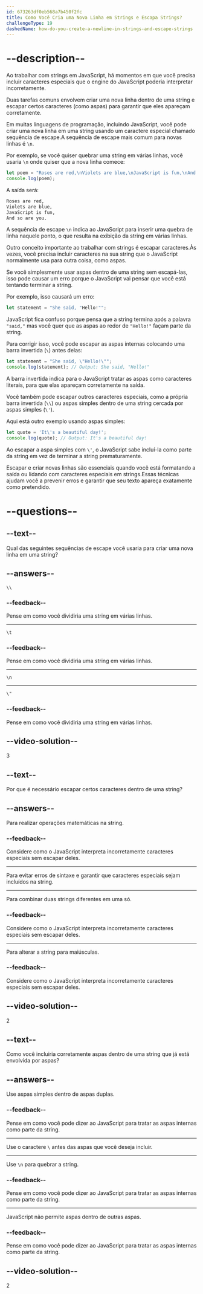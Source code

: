 ```yaml
---
id: 673263df0eb568a7b450f2fc
title: Como Você Cria uma Nova Linha em Strings e Escapa Strings?
challengeType: 19
dashedName: how-do-you-create-a-newline-in-strings-and-escape-strings
---
```


# --description--

Ao trabalhar com strings em JavaScript, há momentos em que você precisa incluir caracteres especiais que o engine do JavaScript poderia interpretar incorretamente.

Duas tarefas comuns envolvem criar uma nova linha dentro de uma string e escapar certos caracteres (como aspas) para garantir que eles apareçam corretamente.

Em muitas linguagens de programação, incluindo JavaScript, você pode criar uma nova linha em uma string usando um caractere especial chamado sequência de escape.A sequência de escape mais comum para novas linhas é `\n`.

Por exemplo, se você quiser quebrar uma string em várias linhas, você usaria `\n` onde quiser que a nova linha comece:

```js
let poem = "Roses are red,\nViolets are blue,\nJavaScript is fun,\nAnd so are you.";
console.log(poem);
```

A saída será:

```md
Roses are red,
Violets are blue,
JavaScript is fun,
And so are you.
```

A sequência de escape `\n` indica ao JavaScript para inserir uma quebra de linha naquele ponto, o que resulta na exibição da string em várias linhas.

Outro conceito importante ao trabalhar com strings é escapar caracteres.Às vezes, você precisa incluir caracteres na sua string que o JavaScript normalmente usa para outra coisa, como aspas.

Se você simplesmente usar aspas dentro de uma string sem escapá-las, isso pode causar um erro porque o JavaScript vai pensar que você está tentando terminar a string.

Por exemplo, isso causará um erro:

```js
let statement = "She said, "Hello!"";
```

JavaScript fica confuso porque pensa que a string termina após a palavra `"said,"` mas você quer que as aspas ao redor de `"Hello!"` façam parte da string.

Para corrigir isso, você pode escapar as aspas internas colocando uma barra invertida (`\`) antes delas:

```js
let statement = "She said, \"Hello!\"";
console.log(statement); // Output: She said, "Hello!"
```

A barra invertida indica para o JavaScript tratar as aspas como caracteres literais, para que elas apareçam corretamente na saída.

Você também pode escapar outros caracteres especiais, como a própria barra invertida (`\\`) ou aspas simples dentro de uma string cercada por aspas simples (`\'`).

Aqui está outro exemplo usando aspas simples:

```js
let quote = 'It\'s a beautiful day!';
console.log(quote); // Output: It's a beautiful day!
```

Ao escapar a aspa simples com `\'`, o JavaScript sabe incluí-la como parte da string em vez de terminar a string prematuramente.

Escapar e criar novas linhas são essenciais quando você está formatando a saída ou lidando com caracteres especiais em strings.Essas técnicas ajudam você a prevenir erros e garantir que seu texto apareça exatamente como pretendido.

# --questions--

## --text--

Qual das seguintes sequências de escape você usaria para criar uma nova linha em uma string?

## --answers--

`\\`

### --feedback--

Pense em como você dividiria uma string em várias linhas.

---

`\t`

### --feedback--

Pense em como você dividiria uma string em várias linhas.

---

`\n`

---

`\"`

### --feedback--

Pense em como você dividiria uma string em várias linhas.

## --video-solution--

3

## --text--

Por que é necessário escapar certos caracteres dentro de uma string?

## --answers--

Para realizar operações matemáticas na string.

### --feedback--

Considere como o JavaScript interpreta incorretamente caracteres especiais sem escapar deles.

---

Para evitar erros de sintaxe e garantir que caracteres especiais sejam incluídos na string.

---

Para combinar duas strings diferentes em uma só.

### --feedback--

Considere como o JavaScript interpreta incorretamente caracteres especiais sem escapar deles.

---

Para alterar a string para maiúsculas.

### --feedback--

Considere como o JavaScript interpreta incorretamente caracteres especiais sem escapar deles.

## --video-solution--

2

## --text--

Como você incluiria corretamente aspas dentro de uma string que já está envolvida por aspas?

## --answers--

Use aspas simples dentro de aspas duplas.

### --feedback--

Pense em como você pode dizer ao JavaScript para tratar as aspas internas como parte da string.

---

Use o caractere `\` antes das aspas que você deseja incluir.

---

Use `\n` para quebrar a string.

### --feedback--

Pense em como você pode dizer ao JavaScript para tratar as aspas internas como parte da string.

---

JavaScript não permite aspas dentro de outras aspas.

### --feedback--

Pense em como você pode dizer ao JavaScript para tratar as aspas internas como parte da string.

## --video-solution--

2
